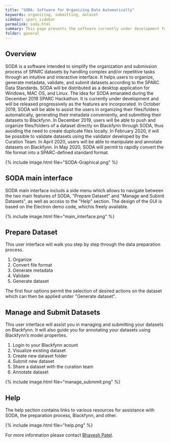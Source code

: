 ```yaml
---
title: "SODA: Software for Organizing Data Automatically"
keywords: organizing, submitting, dataset
sidebar: sparc_sidebar
permalink: soda.html
summary: This page presents the software currently under development for assisting SPARC investigators during data organization and submission 
folder: general
---
```



## Overview

SODA is a software intended to simplify the organization and submission process of SPARC datasets by handling complex and/or repetitive tasks through an intuitive and interactive interface. It helps users to organize, generate metadata, validate, and submit datasets according to the SPARC Data Standards. SODA will be distributed as a desktop application for Windows, MAC OS, and Linux. The idea for SODA emanated during the December 2018 SPARC Hackathon. It is currently under development and will be released progressively as the features are incorporated. In October 2019, SODA will be able to assist the users in organizing their files/folders automatically, generating their metadata conveniently, and submitting their datasets to Blackfynn. In December 2019, users will be able to push and organize files/folders of a dataset directly on Blackfynn through SODA, thus avoiding the need to create duplicate files locally. In February 2020, it will be possible to validate datasets using the validator developed by the Curation Team. In April 2020, users will be able to manipulate and annotate datasets on Blackfynn. In May 2020, SODA will permit to rapidly convert the file format into a SPARC-defined standard format.

{% include image.html file="SODA-Graphical.png" %}

## SODA main interface

SODA main interface includs a side menu which allows to navigate between the two main features of SODA, "Prepare Dataset" and "Manage and Submit Datasets", as well as access to the "Help" section. The design of the GUI is based on the Electron demo code, whichis freely available.

{% include image.html file="main_interface.png" %}

## Prepare Dataset

This user interface will walk you step by step through the data preparation process. 
1. Organize
2. Convert file format
3. Generate metadata
4. Validate
5. Generate dataset

The first four options permit the selection of desired actions on the dataset which can then be applied under "Generate dataset".

## Manage and Submit Datasets

This user interface will assist you in managing and submitting your datasets on Blackfynn. It will also guide you for annotating your datasets using Blackfynn’s model properties. 
1. Login to your Blackfynn acount
2. Visualize existing dataset 
3. Create new dataset folder
4. Submit new dataset
5. Share a dataset with the curation team
6. Annotate dataset

{% include image.html file="manage_submmit.png" %}

## Help

The help section contains links to various resources for assistance with SODA, the preparation process, Blackfynn, and other.

{% include image.html file="help.png" %}


For more information please contact [Bhavesh Patel](mailto:bpatel@calmi2.org).